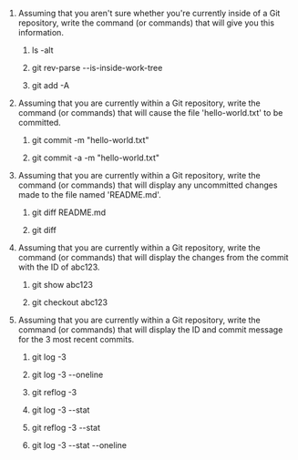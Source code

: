 1. Assuming that you aren't sure whether you're currently inside of a Git repository, write the command (or commands) that will give you this information.

	1. ls -alt 

	2. git rev-parse --is-inside-work-tree 

	3. git add -A

2. Assuming that you are currently within a Git repository, write the command (or commands) that will cause the file 'hello-world.txt' to be committed.

	1. git commit -m "hello-world.txt"

	2. git commit -a -m "hello-world.txt"

3. Assuming that you are currently within a Git repository, write the command (or commands) that will display any uncommitted changes made to the file named 'README.md'.

	1. git diff README.md

	2. git diff

4. Assuming that you are currently within a Git repository, write the command (or commands) that will display the changes from the commit with the ID of abc123.

	1. git show abc123

	2. git checkout abc123

5. Assuming that you are currently within a Git repository, write the command (or commands) that will display the ID and commit message for the 3 most recent commits.

	1. git log -3

	2. git log -3 --oneline

	3. git reflog -3

	4. git log -3 --stat

	5. git reflog -3 --stat

	6. git log -3 --stat --oneline